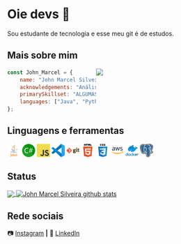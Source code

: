 # Oie devs 👋

Sou estudante de tecnologia e esse meu git é de estudos.

## Mais sobre mim

<img align="right" width="300" src="https://camo.githubusercontent.com/4c8d92806e3c2322a2c390ffa0019c1d6f78a4d82108aa6946863ae362a763c8/68747470733a2f2f69322e77702e636f6d2f616c6c68746163636573732e696e666f2f77702d636f6e74656e742f75706c6f6164732f323031382f30332f70726f6772616d6d696e672e6769663f6669743d313238312532433731362673736c3d31" />

```javascript
const John_Marcel = {
    name: "John Marcel Silveira",
    acknowledgements: "Análise e Desenvolvimento de Sistemas",
    primarySkillset: "ALGUMAS HABILIDADES",
    languages: ["Java", "Python", "JavaScript", "C#"]
};
```

## Linguagens e ferramentas

<code><img height="30" src="https://raw.githubusercontent.com/github/explore/80688e429a7d4ef2fca1e82350fe8e3517d3494d/topics/java/java.png"></code>
<code><img height="30" src="https://raw.githubusercontent.com/github/explore/80688e429a7d4ef2fca1e82350fe8e3517d3494d/topics/csharp/csharp.png"></code>
<code><img height="30" src="https://raw.githubusercontent.com/github/explore/80688e429a7d4ef2fca1e82350fe8e3517d3494d/topics/javascript/javascript.png"></code>
<code><img height="30" src="https://raw.githubusercontent.com/github/explore/80688e429a7d4ef2fca1e82350fe8e3517d3494d/topics/visual-studio-code/visual-studio-code.png"></code>
<code><img height="30" src="https://raw.githubusercontent.com/github/explore/80688e429a7d4ef2fca1e82350fe8e3517d3494d/topics/git/git.png"></code>
<code><img height="30" src="https://raw.githubusercontent.com/github/explore/80688e429a7d4ef2fca1e82350fe8e3517d3494d/topics/html/html.png"></code>
<code><img height="30" src="https://raw.githubusercontent.com/github/explore/80688e429a7d4ef2fca1e82350fe8e3517d3494d/topics/css/css.png"></code>
<code><img height="30" src="https://raw.githubusercontent.com/github/explore/80688e429a7d4ef2fca1e82350fe8e3517d3494d/topics/aws/aws.png"></code>
<code><img height="30" src="https://raw.githubusercontent.com/github/explore/80688e429a7d4ef2fca1e82350fe8e3517d3494d/topics/docker/docker.png"></code>
<code><img height="30" src="https://raw.githubusercontent.com/github/explore/80688e429a7d4ef2fca1e82350fe8e3517d3494d/topics/postgresql/postgresql.png"></code>

## Status

<a href="https://github.com/JohnMarcelSilveira">
  <img height="200em" align="center" src="https://github-readme-stats.vercel.app/api/top-langs/?username=JohnMarcelSilveira&theme=react&hide_langs_below=1_height=27" />
 <img height="200em" align="center" src="https://github-readme-stats.vercel.app/api?username=JohnMarcelSilveira&show_icons=true&theme=react&line_height=27" alt="John Marcel Silveira github stats"/>
</a>

[instagram]: https://www.instagram.com/j.marcell.silveira/
[linkedin]: https://www.linkedin.com/in/john-marcel-silveira-62530752/

<br>

## Rede sociais

📷 [Instagram][instagram] **|**
👔 [LinkedIn][linkedin]
